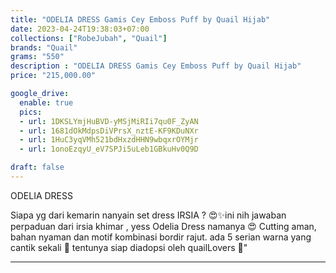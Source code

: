 ```yaml
---
title: "ODELIA DRESS Gamis Cey Emboss Puff by Quail Hijab"
date: 2023-04-24T19:38:03+07:00
collections: ["RobeJubah", "Quail"]
brands: "Quail"
grams: "550"
description : "ODELIA DRESS Gamis Cey Emboss Puff by Quail Hijab"
price: "215,000.00"

google_drive:
  enable: true
  pics:
  - url: 1DKSLYmjHuBVD-yMSjMiRIi7qu0F_ZyAN
  - url: 1681dOkMdpsDiVPrsX_nztE-KF9KDuNXr
  - url: 1HuC3yqVMh521bdHxzdHHN9wbqxrOYMjr
  - url: 1onoEzqyU_eV7SPJi5uLeb1GBkuHv0Q9D

draft: false
---
```


ODELIA DRESS

Siapa yg dari kemarin nanyain set dress IRSIA ? 😍✨ini nih jawaban perpaduan dari irsia khimar , yess Odelia Dress namanya 😍 Cutting aman, bahan nyaman dan motif kombinasi bordir rajut. ada 5 serian warna yang cantik sekali 🥰 tentunya siap diadopsi oleh quailLovers 🌸"


---    
 
